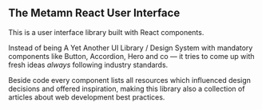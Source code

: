 ## The Metamn React User Interface

This is a user interface library built with React components.

Instead of being A Yet Another UI Library / Design System with mandatory components like Button, Accordion, Hero and co &mdash; it tries to come up with fresh ideas *always* following industry standards.

Beside code every component lists all resources which influenced design decisions and offered inspiration, making this library also a collection of articles about web development best practices.  
